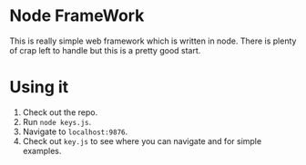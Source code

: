 # **N**ode **F**rame**W**ork

This is really simple web framework which is written in node. There is plenty of crap left to handle but this is a pretty good start.

# Using it
1. Check out the repo.
2. Run `node keys.js`.
3. Navigate to `localhost:9876`.
4. Check out `key.js` to see where you can navigate and for simple examples.
